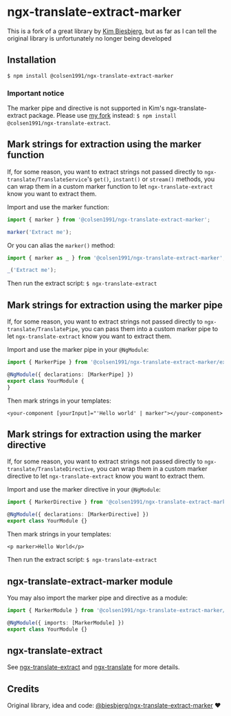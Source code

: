 # ngx-translate-extract-marker
This is a fork of a great library by [Kim Biesbjerg](https://github.com/biesbjerg), but as far as I can tell the original library is unfortunately no longer being developed

## Installation
`$ npm install @colsen1991/ngx-translate-extract-marker`

### Important notice
The marker pipe and directive is not supported in Kim's ngx-translate-extract package.
Please use [my fork](https://github.com/colsen1991/ngx-translate-extract) instead: `$ npm install @colsen1991/ngx-translate-extract`.


## Mark strings for extraction using the marker function
If, for some reason, you want to extract strings not passed directly to `ngx-translate/TranslateService`'s `get()`, `instant()` or `stream()` methods, you can wrap them in a custom marker function to let `ngx-translate-extract` know you want to extract them.

Import and use the marker function:

```ts
import { marker } from '@colsen1991/ngx-translate-extract-marker';

marker('Extract me');
```

Or you can alias the `marker()` method:

```ts
import { marker as _ } from '@colsen1991/ngx-translate-extract-marker';

_('Extract me');
```

Then run the extract script: `$ ngx-translate-extract`

## Mark strings for extraction using the marker pipe
If, for some reason, you want to extract strings not passed directly to `ngx-translate/TranslatePipe`, you can pass them into a custom marker pipe to let `ngx-translate-extract` know you want to extract them.

Import and use the marker pipe in your `@NgModule`:

```ts
import { MarkerPipe } from '@colsen1991/ngx-translate-extract-marker/extras';

@NgModule({ declarations: [MarkerPipe] })
export class YourModule {
}
```

Then mark strings in your templates:

```angular2html
<your-component [yourInput]="'Hello world' | marker"></your-component>
```

## Mark strings for extraction using the marker directive
If, for some reason, you want to extract strings not passed directly to `ngx-translate/TranslateDirective`, you can wrap them in a custom marker directive to let `ngx-translate-extract` know you want to extract them.

Import and use the marker directive in your `@NgModule`:

```ts
import { MarkerDirective } from '@colsen1991/ngx-translate-extract-marker/extras';

@NgModule({ declarations: [MarkerDirective] })
export class YourModule {}
```

Then mark strings in your templates:

```angular2html
<p marker>Hello World</p>
```

Then run the extract script: `$ ngx-translate-extract`

## ngx-translate-extract-marker module
You may also import the marker pipe and directive as a module:

```ts
import { MarkerModule } from '@colsen1991/ngx-translate-extract-marker/extras';

@NgModule({ imports: [MarkerModule] })
export class YourModule {}
```

## ngx-translate-extract
See [ngx-translate-extract](https://github.com/vendure-ecommerce/ngx-translate-extract) and [ngx-translate](https://github.com/ngx-translate/core) for more details.


## Credits
Original library, idea and code: [@biesbjerg/ngx-translate-extract-marker](https://github.com/biesbjerg/ngx-translate-extract-marker) ❤️
